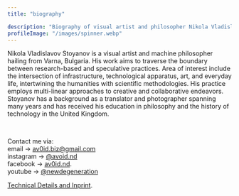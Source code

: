 ```yaml
---
title: "biography"

description: "Biography of visual artist and philosopher Nikola Vladislavov Stoyanov. Includes biography, solo and collaborative exhibitions and publications."
profileImage: "/images/spinner.webp"
---
```


Nikola Vladislavov Stoyanov is a visual artist and machine philosopher hailing from Varna, Bulgaria. His work aims to traverse the boundary between research-based and speculative practices. Area of interest include the intersection of infrastructure, technological apparatus, art, and everyday life, intertwining the humanities with scientific methodologies.  His practice employs multi-linear approaches to creative and collaborative endeavors. Stoyanov has a background as a translator and photographer spanning many years and has received his education in philosophy and the history of technology in the United Kingdom.

</br>

Contact me via: </br>
email → [av0id.biz@gmail.com](mailto:av0id.biz@gmail.com)</br>
instagram → [@avoid.nd](https://www.instagram.com/avoid.nd/)</br>
facebook → [av0id.nd](https://www.facebook.com/av0id.nd/).</br>
youtube → [@newdegeneration](https://www.youtube.com/channel/UCeYdFw6F3djG2K0p0BH0crg)

[Technical Details and Inprint](/tech-spec/tech-spec).
